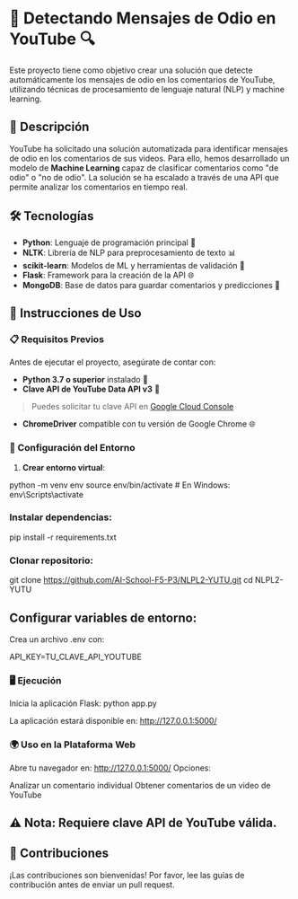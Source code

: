 # 🚨 Detectando Mensajes de Odio en YouTube 🔍

Este proyecto tiene como objetivo crear una solución que detecte automáticamente los mensajes de odio en los comentarios de YouTube, utilizando técnicas de procesamiento de lenguaje natural (NLP) y machine learning.

## 📝 Descripción

YouTube ha solicitado una solución automatizada para identificar mensajes de odio en los comentarios de sus videos. Para ello, hemos desarrollado un modelo de **Machine Learning** capaz de clasificar comentarios como "de odio" o "no de odio". La solución se ha escalado a través de una API que permite analizar los comentarios en tiempo real.

## 🛠 Tecnologías

- **Python**: Lenguaje de programación principal 🐍
- **NLTK**: Librería de NLP para preprocesamiento de texto 📊
- **scikit-learn**: Modelos de ML y herramientas de validación 🤖
- **Flask**: Framework para la creación de la API 🌐
- **MongoDB**: Base de datos para guardar comentarios y predicciones 💾

## 🚀 Instrucciones de Uso

### 📋 Requisitos Previos

Antes de ejecutar el proyecto, asegúrate de contar con:

- **Python 3.7 o superior** instalado 🐍
- **Clave API de YouTube Data API v3** 🔑
 > Puedes solicitar tu clave API en [Google Cloud Console](https://console.cloud.google.com/)
- **ChromeDriver** compatible con tu versión de Google Chrome 🌐

### 🔧 Configuración del Entorno

1. **Crear entorno virtual**:

python -m venv env
source env/bin/activate  # En Windows: env\Scripts\activate

### Instalar dependencias:

pip install -r requirements.txt

### Clonar repositorio:

git clone https://github.com/AI-School-F5-P3/NLPL2-YUTU.git
cd NLPL2-YUTU

## Configurar variables de entorno:
Crea un archivo .env con:

API_KEY=TU_CLAVE_API_YOUTUBE

### 🖥 Ejecución
Inicia la aplicación Flask:
python app.py

La aplicación estará disponible en: http://127.0.0.1:5000/

### 🌍 Uso en la Plataforma Web

Abre tu navegador en: http://127.0.0.1:5000/
Opciones:

Analizar un comentario individual
Obtener comentarios de un video de YouTube



## ⚠️ Nota: Requiere clave API de YouTube válida.

## 🤝 Contribuciones
¡Las contribuciones son bienvenidas! Por favor, lee las guías de contribución antes de enviar un pull request.



